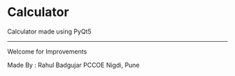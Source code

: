 # Calculator
Calculator made using PyQt5 
************************
Welcome for Improvements

Made By : 
Rahul Badgujar
PCCOE Nigdi, Pune

